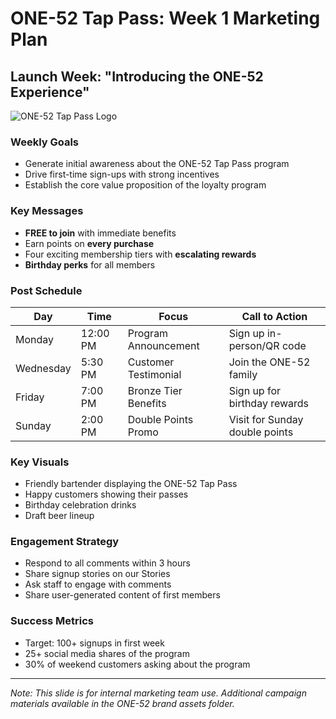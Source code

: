 # ONE-52 Tap Pass: Week 1 Marketing Plan
## Launch Week: "Introducing the ONE-52 Experience"

![ONE-52 Tap Pass Logo](https://placeholder.com/one52logo)

### Weekly Goals
- Generate initial awareness about the ONE-52 Tap Pass program
- Drive first-time sign-ups with strong incentives
- Establish the core value proposition of the loyalty program

### Key Messages
- **FREE to join** with immediate benefits
- Earn points on **every purchase**
- Four exciting membership tiers with **escalating rewards**
- **Birthday perks** for all members

### Post Schedule

| Day | Time | Focus | Call to Action |
|-----|------|-------|---------------|
| Monday | 12:00 PM | Program Announcement | Sign up in-person/QR code |
| Wednesday | 5:30 PM | Customer Testimonial | Join the ONE-52 family |
| Friday | 7:00 PM | Bronze Tier Benefits | Sign up for birthday rewards |
| Sunday | 2:00 PM | Double Points Promo | Visit for Sunday double points |

### Key Visuals
- Friendly bartender displaying the ONE-52 Tap Pass
- Happy customers showing their passes
- Birthday celebration drinks
- Draft beer lineup

### Engagement Strategy
- Respond to all comments within 3 hours
- Share signup stories on our Stories
- Ask staff to engage with comments
- Share user-generated content of first members

### Success Metrics
- Target: 100+ signups in first week
- 25+ social media shares of the program
- 30% of weekend customers asking about the program

---

*Note: This slide is for internal marketing team use. Additional campaign materials available in the ONE-52 brand assets folder.* 